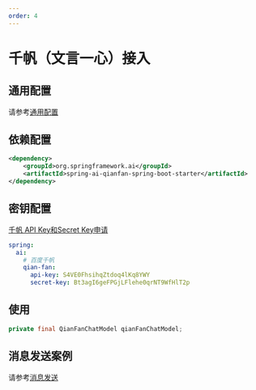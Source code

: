 ```yaml
---
order: 4
---
```

# 千帆（文言一心）接入

## 通用配置

请参考[通用配置](../config/base.md)

## 依赖配置

```xml
<dependency>
    <groupId>org.springframework.ai</groupId>
    <artifactId>spring-ai-qianfan-spring-boot-starter</artifactId>
</dependency>
```

## 密钥配置

[千帆 API Key和Secret Key申请](https://console.bce.baidu.com/qianfan/ais/console/applicationConsole/application)

```yml
spring:
  ai:
    # 百度千帆
    qian-fan:
      api-key: S4VE0FhsihqZtdoq4lKq8YWY
      secret-key: Bt3agI6geFPGjLFlehe0qrNT9WfHlT2p
```

## 使用

```java
private final QianFanChatModel qianFanChatModel;
```

## 消息发送案例

请参考[消息发送](../chat.md)
